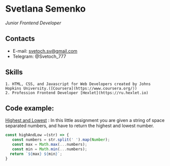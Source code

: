 # Svetlana Semenko

*Junior Frontend Developer*

## Contacts
- E-mail: svetoch.sv@gmail.com
- Telegram: @Svetoch_777

## Skills
    1. HTML, CSS, and Javascript for Web Developers created by Johns Hopkins University.([Coursera](https://www.coursera.org/))
    2. Profession Frontend Developer [Hexlet](https://ru.hexlet.io)



## Code example:
[Highest and Lowest](https://www.codewars.com/kata/52f787eb172a8b4ae1000a34) : In this little assignment you are given a string of space separated numbers, and have to return the highest and lowest number.

```javascript
const highAndLow =(str) => {
   const numbers = str.split(' ').map(Number);
   const max = Math.max(...numbers);
   const min = Math.min(...numbers);
  return `${max} ${min}`;
}

```

